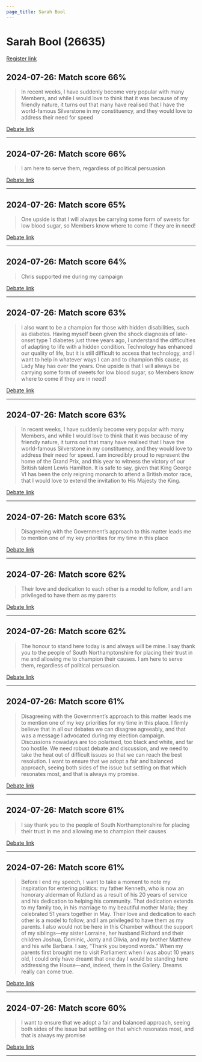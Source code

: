 ```yaml
---
page_title: Sarah Bool
---
```


# Sarah Bool  (26635)

[Register link](https://www.theyworkforyou.com/mp/26635/register)



## 2024-07-26: Match score 66%

>In recent weeks, I have suddenly become very popular with many Members, and while I would love to think that it was because of my friendly nature, it turns out that many have realised that I have the world-famous Silverstone in my constituency, and they would love to address their need for speed

[Debate link](https://www.theyworkforyou.com/debates/?id=2024-07-26d.974.1) 

---



## 2024-07-26: Match score 66%

>I am here to serve them, regardless of political persuasion

[Debate link](https://www.theyworkforyou.com/debates/?id=2024-07-26d.974.1) 

---



## 2024-07-26: Match score 65%

>One upside is that I will always be carrying some form of sweets for low blood sugar, so Members know where to come if they are in need!

[Debate link](https://www.theyworkforyou.com/debates/?id=2024-07-26d.974.1) 

---



## 2024-07-26: Match score 64%

>Chris supported me during my campaign

[Debate link](https://www.theyworkforyou.com/debates/?id=2024-07-26d.974.1) 

---



## 2024-07-26: Match score 63%

>I also want to be a champion for those with hidden disabilities, such as diabetes. Having myself been given the shock diagnosis of late-onset type 1 diabetes just three years ago, I understand the difficulties of adapting to life with a hidden condition. Technology has enhanced our quality of life, but it is still difficult to access that technology, and I want to help in whatever ways I can and to champion this cause, as Lady May has over the years. One upside is that I will always be carrying some form of sweets for low blood sugar, so Members know where to come if they are in need!

[Debate link](https://www.theyworkforyou.com/debates/?id=2024-07-26d.974.1) 

---



## 2024-07-26: Match score 63%

>In recent weeks, I have suddenly become very popular with many Members, and while I would love to think that it was because of my friendly nature, it turns out that many have realised that I have the world-famous Silverstone in my constituency, and they would love to address their need for speed. I am incredibly proud to represent the home of the Grand Prix, and this year to witness the victory of our British talent Lewis Hamilton. It is safe to say, given that King George VI has been the only reigning monarch to attend a British motor race, that I would love to extend the invitation to His Majesty the King.

[Debate link](https://www.theyworkforyou.com/debates/?id=2024-07-26d.974.1) 

---



## 2024-07-26: Match score 63%

>Disagreeing with the Government’s approach to this matter leads me to mention one of my key priorities for my time in this place

[Debate link](https://www.theyworkforyou.com/debates/?id=2024-07-26d.974.1) 

---



## 2024-07-26: Match score 62%

>Their love and dedication to each other is a model to follow, and I am privileged to have them as my parents

[Debate link](https://www.theyworkforyou.com/debates/?id=2024-07-26d.974.1) 

---



## 2024-07-26: Match score 62%

>The honour to stand here today is and always will be mine. I say thank you to the people of South Northamptonshire for placing their trust in me and allowing me to champion their causes. I am here to serve them, regardless of political persuasion.

[Debate link](https://www.theyworkforyou.com/debates/?id=2024-07-26d.974.1) 

---



## 2024-07-26: Match score 61%

>Disagreeing with the Government’s approach to this matter leads me to mention one of my key priorities for my time in this place. I firmly believe that in all our debates we can disagree agreeably, and that was a message I advocated during my election campaign. Discussions nowadays are too polarised, too black and white, and far too hostile. We need robust debate and discussion, and we need to take the heat out of difficult issues so that we can reach the best resolution. I want to ensure that we adopt a fair and balanced approach, seeing both sides of the issue but settling on that which resonates most, and that is always my promise.

[Debate link](https://www.theyworkforyou.com/debates/?id=2024-07-26d.974.1) 

---



## 2024-07-26: Match score 61%

>I say thank you to the people of South Northamptonshire for placing their trust in me and allowing me to champion their causes

[Debate link](https://www.theyworkforyou.com/debates/?id=2024-07-26d.974.1) 

---



## 2024-07-26: Match score 61%

>Before I end my speech, I want to take a moment to note my inspiration for entering politics: my father Kenneth, who is now an honorary alderman of Rutland as a result of his 20 years of service and his dedication to helping his community. That dedication extends to my family too, in his marriage to my beautiful mother Maria; they celebrated 51 years together in May. Their love and dedication to each other is a model to follow, and I am privileged to have them as my parents. I also would not be here in this Chamber without the support of my siblings—my sister Lorraine, her husband Richard and their children Joshua, Dominic, Jonty and Olivia, and my brother Matthew and his wife Barbara. I say, “Thank you beyond words.” When my parents first brought me to visit Parliament when I was about 10 years old, I could only have dreamt that one day I would be standing here addressing the House—and, indeed, them in the Gallery. Dreams really can come true.

[Debate link](https://www.theyworkforyou.com/debates/?id=2024-07-26d.974.1) 

---



## 2024-07-26: Match score 60%

>I want to ensure that we adopt a fair and balanced approach, seeing both sides of the issue but settling on that which resonates most, and that is always my promise

[Debate link](https://www.theyworkforyou.com/debates/?id=2024-07-26d.974.1) 

---

